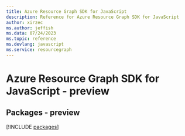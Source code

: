 ```yaml
---
title: Azure Resource Graph SDK for JavaScript
description: Reference for Azure Resource Graph SDK for JavaScript
author: xirzec
ms.author: jeffish
ms.data: 07/24/2023
ms.topic: reference
ms.devlang: javascript
ms.service: resourcegraph
---
```

# Azure Resource Graph SDK for JavaScript - preview
## Packages - preview
[!INCLUDE [packages](resource-graph-index.md)]